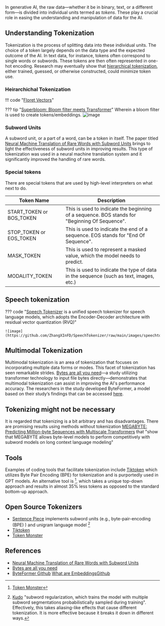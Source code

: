 
In generative AI, the raw data—whether it be in binary, text, or a different form—is divided into individual units termed as *tokens*. These play a crucial role in easing the understanding and manipulation of data for the AI.

## Understanding Tokenization
Tokenization is the process of splitting data into these individual units. The choice of a token largely depends on the data type and the expected outcome of the AI. In text data, for instance, tokens often correspond to single words or subwords. These tokens are then often represented in one-hot encoding. Research may eventually show that [hierarchical tokenization](#heirarchichal-tokenization), either trained, guessed, or otherwise constructed, could minimize token use.

### Heirarchichal Tokenization
!!! code "[Floret Vectors](https://explosion.ai/blog/floret-vectors)"

??? tip "[Superbloom: Bloom filter meets Transformer](https://arxiv.org/pdf/2002.04723.pdf)"
    Wherein a bloom filter is used to create tokens/embeddings.
    ![image](https://github.com/ianderrington/genai/assets/76016868/5ba71e69-7eaa-416c-b09a-940e016db145)

### Subword Units

A subword unit, or a part of a word, can be a token in itself. The paper titled [Neural Machine Translation of Rare Words with Subword Units](https://arxiv.org/pdf/1508.07909.pdf) brings to light the effectiveness of subword units in improving results. This type of tokenization was used in a neural machine translation system and it significantly improved the handling of rare words.


### Special tokens

There are special tokens that are used by high-level interpreters on what next to do.

| Token Name | Description |
| --- | --- |
| START_TOKEN or BOS_TOKEN | This is used to indicate the beginning of a sequence. BOS stands for "Beginning Of Sequence". |
| STOP_TOKEN or EOS_TOKEN | This is used to indicate the end of a sequence. EOS stands for "End Of Sequence". |
| MASK_TOKEN | This is used to represent a masked value, which the model needs to predict. |
| MODALITY_TOKEN | This is used to indicate the type of data in the sequence (such as text, images, etc.) |

## Speech tokenization

??? code "[Speech Tokenizer](https://github.com/zhangxinfd/speechtokenizer)  is a unified speech tokenizer for speech language models, which adopts the Encoder-Decoder architecture with residual vector quantization (RVQ)"

    ![image](https://github.com/ZhangXInFD/SpeechTokenizer/raw/main/images/speechtokenizer_framework.jpg)

## Multimodal Tokenization

Multimodal tokenization is an area of tokenization that focuses on incorporating multiple data forms or modes. This facet of tokenization has seen remarkable strides. [Bytes are all you need](https://arxiv.org/pdf/2306.00238.pdf)—a study utilizing transformer technology to input file bytes directly—demonstrates that multimodal tokenization can assist in improving the AI's performance accuracy. The researchers in the study developed ByteFormer, a model based on their study’s findings that can be accessed [here](https://github.com/apple/ml-cvnets/tree/main/examples/byteformer).

## Tokenizing might not be necessary

It is regarded that tokenizing is a bit arbitrary and has disadvantages. There are promising results using methods without tokenization [MEGABYTE: Predicting Million-byte Sequences with Multiscale Transformers](https://arxiv.org/pdf/2305.07185) that "show that MEGABYTE allows byte-level models to perform competitively with subword models on long context language modeling"

## Tools

Examples of coding tools that facilitate tokenization include [Tiktoken](https://github.com/openai/tiktoken) which utilizes Byte Pair Encoding (BPE) for tokenization and is purportedly used in GPT models. An alternative tool is [^n1], which takes a unique top-down approach and results in almost 35% less tokens as opposed to the standard bottom-up approach.

## Open Source Tokenizers

- [Sentence Piece](https://github.com/google/sentencepiece) implements subword units (e.g., byte-pair-encoding (BPE) ) and unigram language model [^kudo]
- [Tiktoken](https://github.com/openai/tiktoken)
- [Token Monster](https://github.com/alasdairforsythe/tokenmonster)

## References

- [Neural Machine Translation of Rare Words with Subword Units](https://arxiv.org/pdf/1508.07909.pdf)
- [Bytes are all you need](https://arxiv.org/pdf/2306.00238.pdf)
- [ByteFormer Github](https://github.com/apple/ml-cvnets/tree/main/examples/byteformer)
[What are Embeddings](http://vickiboykis.com/what_are_embeddings/)[Github](https://github.com/veekaybee/what_are_embeddings/blob/main/README.md)

[^kudo]: [Kudo](https://arxiv.org/pdf/1804.10959.pdf) "subword regularization,
which trains the model with multiple subword segmentations probabilistically sampled during training". Effectively, this takes aliasing-like effects that cause different tokenization. It is more effective because it breaks it down in different ways.

[^n1]: [Token Monster](https://github.com/alasdairforsythe/tokenmonster)
